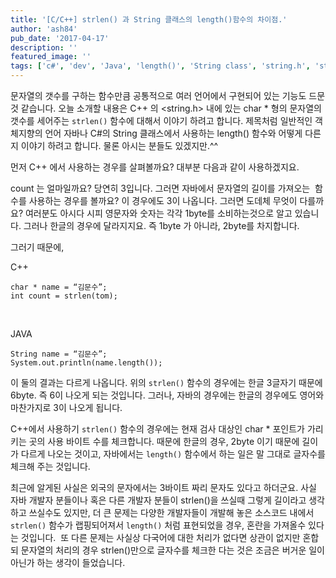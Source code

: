 ```yaml
---
title: '[C/C++] strlen() 과 String 클래스의 length()함수의 차이점.'
author: 'ash84'
pub_date: '2017-04-17'
description: ''
featured_image: ''
tags: ['c#', 'dev', 'Java', 'length()', 'String class', 'string.h', 'strlen']
---
```


문자열의 갯수를 구하는 함수만큼 공통적으로 여러 언어에서 구현되어 있는 기능도 드문것 같습니다. 오늘 소개할 내용은 C++ 의 <string.h> 내에 있는 char * 형의 문자열의 갯수를 세어주는 `strlen()` 함수에 대해서 이야기 하려고 합니다. 제목처럼 일반적인 객체지향의 언어 자바나 C#의 String 클래스에서 사용하는 length() 함수와 어떻게 다른지 이야기 하려고 합니다. 물론 아시는 분들도 있겠지만.^^   

먼저 C++ 에서 사용하는 경우를 살펴볼까요? 대부분 다음과 같이 사용하겠지요.

<script src="https://gist.github.com/3353781.js"></script>


count 는 얼마일까요? 당연히 3입니다. 그러면 자바에서 문자열의 길이를 가져오는  함수를 사용하는 경우를 볼까요? 이 경우에도 3이 나옵니다. 그러면 도데체 무엇이 다를까요? 여러분도 아시다 시피 영문자와 숫자는 각각 1byte를 소비하는것으로 알고 있습니다. 그러나 한글의 경우에 달라지지요. 즉 1byte 가 아니라, 2byte를 차지합니다. 

그러기 때문에, 
<br/>

C++
```
char * name = “김문수”;
int count = strlen(tom);
```
<br/>


JAVA

```
String name = “김문수”; 
System.out.println(name.length());
```

이 둘의 결과는 다르게 나옵니다. 위의 `strlen()` 함수의 경우에는 한글 3글자기 때문에 6byte. 즉 6이 나오게 되는 것입니다. 그러나, 자바의 경우에는 한글의 경우에도 영어와 마찬가지로 3이 나오게 됩니다. 


C++에서 사용하기 `strlen()` 함수의 경우에는 현재 검사 대상인 char * 포인트가 가리키는 곳의 사용 바이트 수를 체크합니다. 때문에 한글의 경우, 2byte 이기 때문에 길이가 다르게 나오는 것이고, 자바에서는 `length()` 함수에서 하는 일은 말 그대로 글자수를 체크해 주는 것입니다.  

<script async src="//pagead2.googlesyndication.com/pagead/js/adsbygoogle.js"></script>
<!-- ash84.net_링크광고 -->
<ins class="adsbygoogle"
     style="display:block"
     data-ad-client="ca-pub-8699046198561974"
     data-ad-slot="8167194879"
     data-ad-format="link"></ins>
<script>
(adsbygoogle = window.adsbygoogle || []).push({});
</script>

최근에 알게된 사실은 외국의 문자에서는 3바이트 짜리 문자도 있다고 하더군요. 사실 자바 개발자 분들이나 혹은 다른 개발자 분들이 strlen()을 쓰실때 그렇게 길이라고 생각하고 쓰실수도 있지만, 더 큰 문제는 다양한 개발자들이 개발해 놓은 소스코드 내에서 `strlen()` 함수가 랩핑되어져서 `length()` 처럼 표현되었을 경우, 혼란을 가져올수 있다는 것입니다.  또 다른 문제는 사실상 다국어에 대한 처리가 없다면 상관이 없지만 혼합되 문자열의 처리의 경우 strlen()만으로 글자수를 체크한 다는 것은 조금은 버거운 일이 아닌가 하는 생각이 들었습니다.  
